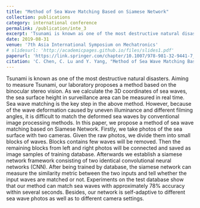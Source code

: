 ```yaml
---
title: "Method of Sea Wave Matching Based on Siamese Network"
collection: publications
category: international conference
permalink: /publication/inte_3
excerpt: 'Tsunami is known as one of the most destructive natural disasters...'
date: 2019-08-31
venue: '7th Asia International Symposium on Mechatronics'
# slidesurl: 'http://academicpages.github.io/files/slides1.pdf'
paperurl: 'https://link.springer.com/chapter/10.1007/978-981-32-9441-7_89#citeas'
citation: 'C. Chen, C. Lu and Y. Yang, "Method of Sea Wave Matching Based on Siamese Network," In: Proceedings of the 7th Asia International Symposium on Mechatronics. Lecture Notes in Electrical Engineering, vol 589. Springer, Singapore.'
---
```


Tsunami is known as one of the most destructive natural disasters. Aiming to measure Tsunami, our laboratory proposes a method based on the binocular stereo vision. As we calculate the 3D coordinates of sea waves, the sea surface height in surveillance area can be measured in real time. Sea wave matching is the key step in the above method. However, because of the wave deformation caused by uneven illuminance and different filming angles, it is difficult to match the deformed sea waves by conventional image processing methods. In this paper, we propose a method of sea wave matching based on Siamese Network. Firstly, we take photos of the sea surface with two cameras. Given the raw photos, we divide them into small blocks of waves. Blocks contains few waves will be removed. Then the remaining blocks from left and right photos will be connected and saved as image samples of training database. Afterwards we establish a siamese network framework consisting of two identical convolutional neural networks (CNN). After being trained by database, the siamese network can measure the similarity metric between the two inputs and tell whether the input waves are matched or not. Experiments on the test database show that our method can match sea waves with approximately 78% accuracy within several seconds. Besides, our network is self-adaptive to different sea wave photos as well as to different camera settings.
